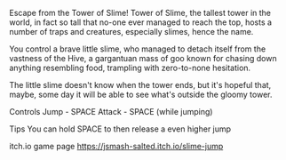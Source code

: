 Escape from the Tower of Slime! Tower of Slime, the tallest tower in the world, in fact so tall that no-one ever managed to reach the top, hosts a number of traps and creatures, especially slimes, hence the name.

You control a brave little slime, who managed to detach itself from the vastness of the Hive, a gargantuan mass of goo known for chasing down anything resembling food, trampling with zero-to-none hesitation.

The little slime doesn't know when the tower ends, but it's hopeful that, maybe, some day it will be able to see what's outside the gloomy tower.

Controls Jump - SPACE Attack - SPACE (while jumping)

Tips You can hold SPACE to then release a even higher jump

itch.io game page https://jsmash-salted.itch.io/slime-jump
